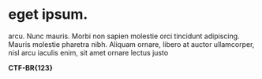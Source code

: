 # eget ipsum.

arcu. Nunc mauris. Morbi non sapien molestie orci tincidunt adipiscing. Mauris molestie pharetra nibh. Aliquam ornare, libero at auctor ullamcorper, nisl arcu iaculis enim, sit amet ornare lectus justo

**CTF-BR{123}**
